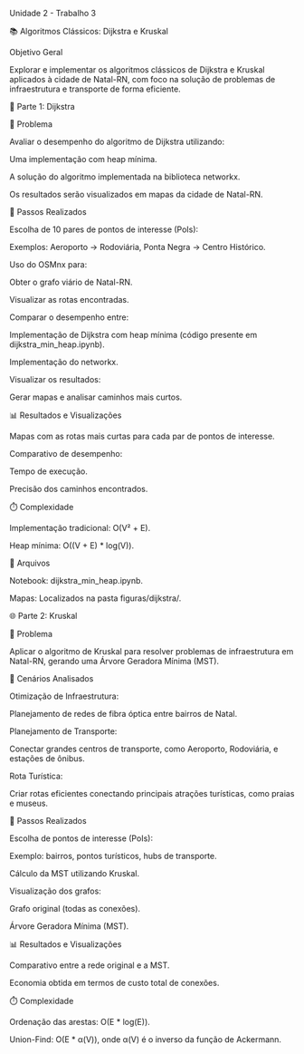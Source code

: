 Unidade 2 - Trabalho 3

📚 Algoritmos Clássicos: Dijkstra e Kruskal

Objetivo Geral

Explorar e implementar os algoritmos clássicos de Dijkstra e Kruskal aplicados à cidade de Natal-RN, com foco na solução de problemas de infraestrutura e transporte de forma eficiente.

🚀 Parte 1: Dijkstra

📝 Problema

Avaliar o desempenho do algoritmo de Dijkstra utilizando:

Uma implementação com heap mínima.

A solução do algoritmo implementada na biblioteca networkx.

Os resultados serão visualizados em mapas da cidade de Natal-RN.

🔨 Passos Realizados

Escolha de 10 pares de pontos de interesse (PoIs):

Exemplos: Aeroporto → Rodoviária, Ponta Negra → Centro Histórico.

Uso do OSMnx para:

Obter o grafo viário de Natal-RN.

Visualizar as rotas encontradas.

Comparar o desempenho entre:

Implementação de Dijkstra com heap mínima (código presente em dijkstra_min_heap.ipynb).

Implementação do networkx.

Visualizar os resultados:

Gerar mapas e analisar caminhos mais curtos.

📊 Resultados e Visualizações

Mapas com as rotas mais curtas para cada par de pontos de interesse.

Comparativo de desempenho:

Tempo de execução.

Precisão dos caminhos encontrados.

⏱️ Complexidade

Implementação tradicional: O(V² + E).

Heap mínima: O((V + E) * log(V)).

📂 Arquivos

Notebook: dijkstra_min_heap.ipynb.

Mapas: Localizados na pasta figuras/dijkstra/.

🌐 Parte 2: Kruskal

📝 Problema

Aplicar o algoritmo de Kruskal para resolver problemas de infraestrutura em Natal-RN, gerando uma Árvore Geradora Mínima (MST).

📌 Cenários Analisados

Otimização de Infraestrutura:

Planejamento de redes de fibra óptica entre bairros de Natal.

Planejamento de Transporte:

Conectar grandes centros de transporte, como Aeroporto, Rodoviária, e estações de ônibus.

Rota Turística:

Criar rotas eficientes conectando principais atrações turísticas, como praias e museus.

🔨 Passos Realizados

Escolha de pontos de interesse (PoIs):

Exemplo: bairros, pontos turísticos, hubs de transporte.

Cálculo da MST utilizando Kruskal.

Visualização dos grafos:

Grafo original (todas as conexões).

Árvore Geradora Mínima (MST).

📊 Resultados e Visualizações

Comparativo entre a rede original e a MST.

Economia obtida em termos de custo total de conexões.

⏱️ Complexidade

Ordenação das arestas: O(E * log(E)).

Union-Find: O(E * α(V)), onde α(V) é o inverso da função de Ackermann.
